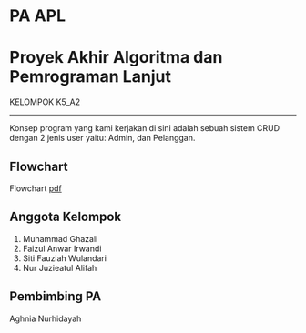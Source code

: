 # PA APL
Proyek Akhir Algoritma dan Pemrograman Lanjut
============================================================
KELOMPOK K5_A2
***************
Konsep program yang kami kerjakan di sini adalah sebuah sistem CRUD dengan 2 jenis user yaitu: Admin, dan Pelanggan.

Flowchart
----------------------------
Flowchart [pdf](https://drive.google.com/file/d/1IMsnM6ZXdwtlw2INl8WakdBk5sD_rIM8/view?usp=sharing "flowchart kelompok 5 A2")  

Anggota Kelompok
------------
1. Muhammad Ghazali
2. Faizul Anwar Irwandi
3. Siti Fauziah Wulandari
4. Nur Juzieatul Alifah


Pembimbing PA
------------
Aghnia Nurhidayah
